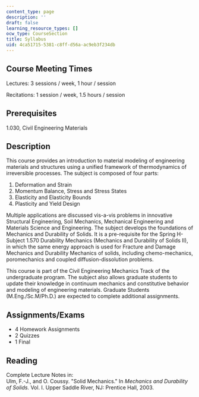 ```yaml
---
content_type: page
description: ''
draft: false
learning_resource_types: []
ocw_type: CourseSection
title: Syllabus
uid: 4ca51715-5381-c8ff-d56a-ac9eb3f234db
---
```

## Course Meeting Times

Lectures: 3 sessions / week, 1 hour / session

Recitations: 1 session / week, 1.5 hours / session

## Prerequisites

1.030, Civil Engineering Materials

## Description

This course provides an introduction to material modeling of engineering materials and structures using a unified framework of thermodynamics of irreversible processes. The subject is composed of four parts:

1. Deformation and Strain
2. Momentum Balance, Stress and Stress States
3. Elasticity and Elasticity Bounds
4. Plasticity and Yield Design

Multiple applications are discussed vis-a-vis problems in innovative Structural Engineering, Soil Mechanics, Mechanical Engineering and Materials Science and Engineering. The subject develops the foundations of Mechanics and Durability of Solids. It is a pre-requisite for the Spring H-Subject 1.570 Durability Mechanics (Mechanics and Durability of Solids II), in which the same energy approach is used for Fracture and Damage Mechanics and Durability Mechanics of solids, including chemo-mechanics, poromechanics and coupled diffusion-dissolution problems.

This course is part of the Civil Engineering Mechanics Track of the undergraduate program. The subject also allows graduate students to update their knowledge in continuum mechanics and constitutive behavior and modeling of engineering materials. Graduate Students (M.Eng./Sc.M/Ph.D.) are expected to complete additional assignments.

## Assignments/Exams

- 4 Homework Assignments
- 2 Quizzes
- 1 Final

## Reading

Complete Lecture Notes in:   
Ulm, F.-J., and O. Coussy. "Solid Mechanics." In _Mechanics and Durability of Solids._ Vol. I. Upper Saddle River, NJ: Prentice Hall, 2003.
